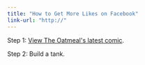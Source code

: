 ```yaml
---
title: "How to Get More Likes on Facebook"
link-url: "http://"
---
```

<p>Step 1: <a href="http://theoatmeal.com/comics/facebook_likes">View The Oatmeal's latest comic</a>.</p>
<p>Step 2: Build a tank.</p>
